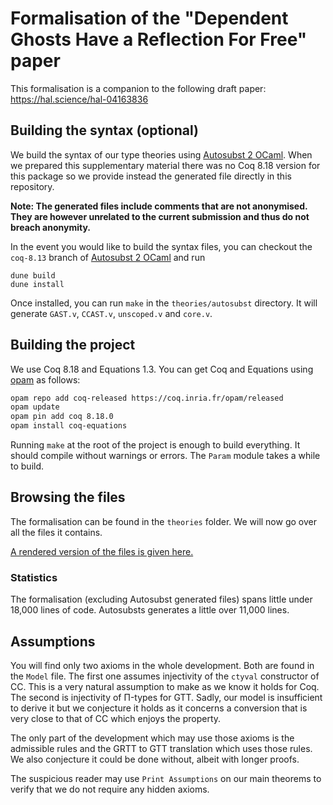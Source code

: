 # Formalisation of the "Dependent Ghosts Have a Reflection For Free" paper

This formalisation is a companion to the following draft paper:
https://hal.science/hal-04163836

## Building the syntax (optional)

We build the syntax of our type theories using [Autosubst 2 OCaml].
When we prepared this supplementary material there was no Coq 8.18 version for
this package so we provide instead the generated file directly in this
repository.

**Note: The generated files include comments that are not anonymised. They are
however unrelated to the current submission and thus do not breach anonymity.**

In the event you would like to build the syntax files, you can checkout the
`coq-8.13` branch of [Autosubst 2 OCaml] and run
```
dune build
dune install
```

Once installed, you can run `make` in the `theories/autosubst` directory. It
will generate `GAST.v`, `CCAST.v`, `unscoped.v` and `core.v`.

## Building the project

We use Coq 8.18 and Equations 1.3.
You can get Coq and Equations using [opam] as follows:

```sh
opam repo add coq-released https://coq.inria.fr/opam/released
opam update
opam pin add coq 8.18.0
opam install coq-equations
```

Running `make` at the root of the project is enough to build everything.
It should compile without warnings or errors. The `Param` module takes a while
to build.

## Browsing the files

The formalisation can be found in the `theories` folder. We will now go over
all the files it contains.

[A rendered version of the files is given here.](https://theowinterhalter.github.io/ghost-reflection/)

### Statistics

The formalisation (excluding Autosubst generated files) spans little under
18,000 lines of code. Autosubsts generates a little over 11,000 lines.

## Assumptions

You will find only two axioms in the whole development. Both are found in the
`Model` file. The first one assumes injectivity of the `ctyval` constructor of
CC. This is a very natural assumption to make as we know it holds for Coq.
The second is injectivity of Π-types for GTT. Sadly, our model is insufficient
to derive it but we conjecture it holds as it concerns a conversion that is
very close to that of CC which enjoys the property.

The only part of the development which may use those axioms is the admissible
rules and the GRTT to GTT translation which uses those rules. We also conjecture
it could be done without, albeit with longer proofs.

The suspicious reader may use `Print Assumptions` on our main theorems to verify
that we do not require any hidden axioms.





[Autosubst 2 OCaml]: https://github.com/uds-psl/autosubst-ocaml
[opam]: https://opam.ocaml.org/
